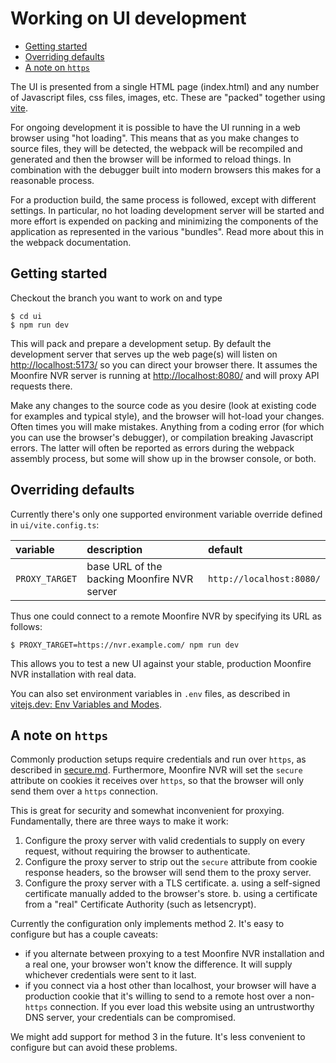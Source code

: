 # Working on UI development <!-- omit in toc -->

* [Getting started](#getting-started)
* [Overriding defaults](#overriding-defaults)
* [A note on `https`](#a-note-on-https)

The UI is presented from a single HTML page (index.html) and any number
of Javascript files, css files, images, etc. These are "packed" together
using [vite](https://vitejs.dev/).

For ongoing development it is possible to have the UI running in a web
browser using "hot loading". This means that as you make changes to source
files, they will be detected, the webpack will be recompiled and generated
and then the browser will be informed to reload things. In combination with
the debugger built into modern browsers this makes for a reasonable process.

For a production build, the same process is followed, except with different
settings. In particular, no hot loading development server will be started
and more effort is expended on packing and minimizing the components of
the application as represented in the various "bundles". Read more about
this in the webpack documentation.

## Getting started

Checkout the branch you want to work on and type

```
$ cd ui
$ npm run dev
```

This will pack and prepare a development setup. By default the development
server that serves up the web page(s) will listen on
[http://localhost:5173/](http://localhost:5173/) so you can direct your browser
there. It assumes the Moonfire NVR server is running at
[http://localhost:8080/](http://localhost:8080/) and will proxy API requests
there.

Make any changes to the source code as you desire (look at existing code
for examples and typical style), and the browser will hot-load your changes.
Often times you will make mistakes. Anything from a coding error (for which
you can use the browser's debugger), or compilation breaking Javascript errors.
The latter will often be reported as errors during the webpack assembly
process, but some will show up in the browser console, or both.

## Overriding defaults

Currently there's only one supported environment variable override defined in
`ui/vite.config.ts`:

| variable       | description                                 | default                  |
| :------------- | :------------------------------------------ | :----------------------- |
| `PROXY_TARGET` | base URL of the backing Moonfire NVR server | `http://localhost:8080/` |

Thus one could connect to a remote Moonfire NVR by specifying its URL as
follows:

```
$ PROXY_TARGET=https://nvr.example.com/ npm run dev
```

This allows you to test a new UI against your stable, production Moonfire NVR
installation with real data.

You can also set environment variables in `.env` files, as described in
[vitejs.dev: Env Variables and Modes](https://vitejs.dev/guide/env-and-mode).

## A note on `https`

Commonly production setups require credentials and run over `https`, as
described in [secure.md](secure.md). Furthermore, Moonfire NVR will set the
`secure` attribute on cookies it receives over `https`, so that the browser
will only send them over a `https` connection.

This is great for security and somewhat inconvenient for proxying.
Fundamentally, there are three ways to make it work:

   1. Configure the proxy server with valid credentials to supply on every
      request, without requiring the browser to authenticate.
   2. Configure the proxy server to strip out the `secure` attribute from
      cookie response headers, so the browser will send them to the proxy
      server.
   3. Configure the proxy server with a TLS certificate.
         a. using a self-signed certificate manually added to the browser's
            store.
         b. using a certificate from a "real" Certificate Authority (such as
             letsencrypt).

Currently the configuration only implements method 2. It's easy to configure
but has a couple caveats:

   * if you alternate between proxying to a test Moonfire NVR
     installation and a real one, your browser won't know the difference. It
     will supply whichever credentials were sent to it last.
   * if you connect via a host other than localhost, your browser will have a
     production cookie that it's willing to send to a remote host over a
     non-`https` connection. If you ever load this website using an
     untrustworthy DNS server, your credentials can be compromised.

We might add support for method 3 in the future. It's less convenient to
configure but can avoid these problems.
